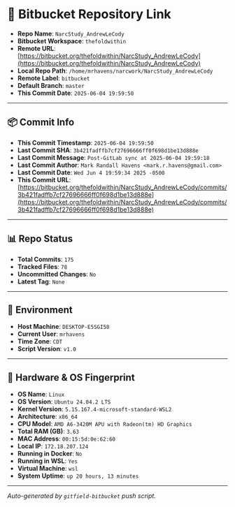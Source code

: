 # 🔗 Bitbucket Repository Link

- **Repo Name**: `NarcStudy_AndrewLeCody`
- **Bitbucket Workspace**: `thefoldwithin`
- **Remote URL**: [https://bitbucket.org/thefoldwithin/NarcStudy_AndrewLeCody](https://bitbucket.org/thefoldwithin/NarcStudy_AndrewLeCody)
- **Local Repo Path**: `/home/mrhavens/narcwork/NarcStudy_AndrewLeCody`
- **Remote Label**: `bitbucket`
- **Default Branch**: `master`
- **This Commit Date**: `2025-06-04 19:59:50`

---

## 📦 Commit Info

- **This Commit Timestamp**: `2025-06-04 19:59:50`
- **Last Commit SHA**: `3b421fadffb7cf27696666ff0f698d1be13d888e`
- **Last Commit Message**: `Post-GitLab sync at 2025-06-04 19:59:18`
- **Last Commit Author**: `Mark Randall Havens <mark.r.havens@gmail.com>`
- **Last Commit Date**: `Wed Jun 4 19:59:34 2025 -0500`
- **This Commit URL**: [https://bitbucket.org/thefoldwithin/NarcStudy_AndrewLeCody/commits/3b421fadffb7cf27696666ff0f698d1be13d888e](https://bitbucket.org/thefoldwithin/NarcStudy_AndrewLeCody/commits/3b421fadffb7cf27696666ff0f698d1be13d888e)

---

## 📊 Repo Status

- **Total Commits**: `175`
- **Tracked Files**: `78`
- **Uncommitted Changes**: `No`
- **Latest Tag**: `None`

---

## 🧭 Environment

- **Host Machine**: `DESKTOP-E5SGI58`
- **Current User**: `mrhavens`
- **Time Zone**: `CDT`
- **Script Version**: `v1.0`

---

## 🧬 Hardware & OS Fingerprint

- **OS Name**: `Linux`
- **OS Version**: `Ubuntu 24.04.2 LTS`
- **Kernel Version**: `5.15.167.4-microsoft-standard-WSL2`
- **Architecture**: `x86_64`
- **CPU Model**: `AMD A6-3420M APU with Radeon(tm) HD Graphics`
- **Total RAM (GB)**: `3.63`
- **MAC Address**: `00:15:5d:0e:62:60`
- **Local IP**: `172.18.207.124`
- **Running in Docker**: `No`
- **Running in WSL**: `Yes`
- **Virtual Machine**: `wsl`
- **System Uptime**: `up 20 hours, 13 minutes`

---

_Auto-generated by `gitfield-bitbucket` push script._
